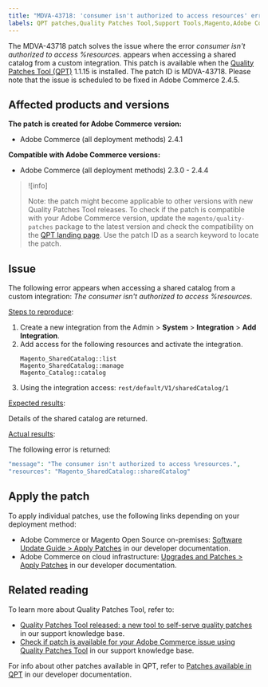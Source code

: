 ```yaml
---
title: "MDVA-43718: 'consumer isn't authorized to access resources' error appears when accessing shared catalog"
labels: QPT patches,Quality Patches Tool,Support Tools,Magento,Adobe Commerce,cloud infrastructure,on-premises,QPT 1.1.15,shared catalog,resources,consumer,access,custom integration,2.3.0,2.3.1,2.3.2,2.3.2-p2,2.3.3,2.3.3-p1,2.3.4,2.3.4-p2,2.3.5-p1,2.3.5-p2,2.3.6,2.3.6-p1,2.3.7,2.3.7-p1,2.3.7-p2,2.3.7-p3,2.4.0,2.4.0-p1,2.4.1,2.4.1-p1,2.4.2,2.4.2-p1,2.4.2-p2,2.4.3,2.4.3-p1,2.4.3-p2,2.4.4
---
```


The MDVA-43718 patch solves the issue where the error *consumer isn't authorized to access %resources.* appears when accessing a shared catalog from a custom integration. This patch is available when the [Quality Patches Tool (QPT)](https://support.magento.com/hc/en-us/articles/360047139492) 1.1.15 is installed. The patch ID is MDVA-43718. Please note that the issue is scheduled to be fixed in Adobe Commerce 2.4.5.

## Affected products and versions

**The patch is created for Adobe Commerce version:**

* Adobe Commerce (all deployment methods) 2.4.1

**Compatible with Adobe Commerce versions:**

* Adobe Commerce (all deployment methods) 2.3.0 - 2.4.4

>![info]
>
>Note: the patch might become applicable to other versions with new Quality Patches Tool releases. To check if the patch is compatible with your Adobe Commerce version, update the `magento/quality-patches` package to the latest version and check the compatibility on the [QPT landing page](https://devdocs.magento.com/quality-patches/tool.html#patch-grid). Use the patch ID as a search keyword to locate the patch.

## Issue

The following error appears when accessing a shared catalog from a custom integration: *The consumer isn't authorized to access %resources*.

<ins>Steps to reproduce</ins>:

1. Create a new integration from the Admin > **System** > **Integration** > **Add Integration**.
1. Add access for the following resources and activate the integration.
    ```hql
    Magento_SharedCatalog::list
    Magento_SharedCatalog::manage
    Magento_Catalog::catalog
    ```
1. Using the integration access: `rest/default/V1/sharedCatalog/1`

<ins>Expected results</ins>:

Details of the shared catalog are returned.

<ins>Actual results</ins>:

The following error is returned:
```php
"message": "The consumer isn't authorized to access %resources.",
"resources": "Magento_SharedCatalog::sharedCatalog"
```
## Apply the patch

To apply individual patches, use the following links depending on your deployment method:

* Adobe Commerce or Magento Open Source on-premises: [Software Update Guide > Apply Patches](https://devdocs.magento.com/guides/v2.4/comp-mgr/patching/mqp.html) in our developer documentation.
* Adobe Commerce on cloud infrastructure: [Upgrades and Patches > Apply Patches](https://devdocs.magento.com/cloud/project/project-patch.html) in our developer documentation.

## Related reading

To learn more about Quality Patches Tool, refer to:

* [Quality Patches Tool released: a new tool to self-serve quality patches](https://support.magento.com/hc/en-us/articles/360047139492) in our support knowledge base.
* [Check if patch is available for your Adobe Commerce issue using Quality Patches Tool](https://support.magento.com/hc/en-us/articles/360047125252) in our support knowledge base.

For info about other patches available in QPT, refer to [Patches available in QPT](https://devdocs.magento.com/quality-patches/tool.html#patch-grid) in our developer documentation.
